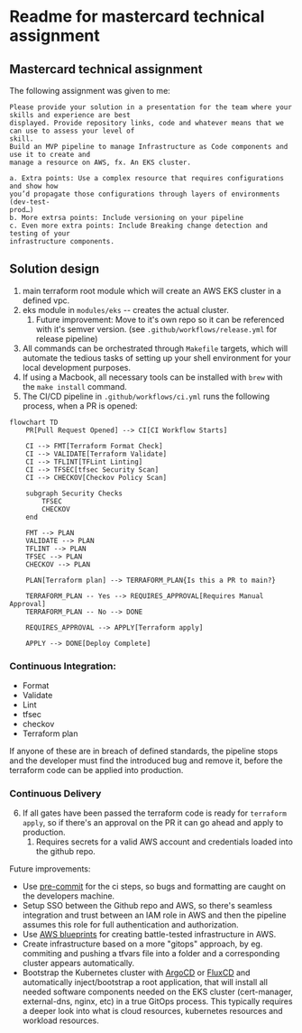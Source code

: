 # Readme for mastercard technical assignment

## Mastercard technical assignment

The following assignment was given to me:
```
Please provide your solution in a presentation for the team where your skills and experience are best
displayed. Provide repository links, code and whatever means that we can use to assess your level of
skill.
Build an MVP pipeline to manage Infrastructure as Code components and use it to create and
manage a resource on AWS, fx. An EKS cluster.

a. Extra points: Use a complex resource that requires configurations and show how
you’d propagate those configurations through layers of environments (dev-test-
prod…)
b. More extrsa points: Include versioning on your pipeline
c. Even more extra points: Include Breaking change detection and testing of your
infrastructure components.
```

## Solution design

1. main terraform root module which will create an AWS EKS cluster in a defined vpc.
2. eks module in `modules/eks` -- creates the actual cluster.
   1. Future improvement: Move to it's own repo so it can be referenced with it's semver version. (see `.github/workflows/release.yml` for release pipeline)
3. All commands can be orchestrated through `Makefile` targets, which will automate the tedious tasks of setting up your shell environment for your local development purposes.
4. If using a Macbook, all necessary tools can be installed with `brew` with the `make install` command.
5. The CI/CD pipeline in `.github/workflows/ci.yml` runs the following process, when a PR is opened:

```mermaid
flowchart TD
    PR[Pull Request Opened] --> CI[CI Workflow Starts]

    CI --> FMT[Terraform Format Check]
    CI --> VALIDATE[Terraform Validate]
    CI --> TFLINT[TFLint Linting]
    CI --> TFSEC[tfsec Security Scan]
    CI --> CHECKOV[Checkov Policy Scan]

    subgraph Security Checks
        TFSEC
        CHECKOV
    end

    FMT --> PLAN
    VALIDATE --> PLAN
    TFLINT --> PLAN
    TFSEC --> PLAN
    CHECKOV --> PLAN

    PLAN[Terraform plan] --> TERRAFORM_PLAN{Is this a PR to main?}

    TERRAFORM_PLAN -- Yes --> REQUIRES_APPROVAL[Requires Manual Approval]
    TERRAFORM_PLAN -- No --> DONE

    REQUIRES_APPROVAL --> APPLY[Terraform apply]

    APPLY --> DONE[Deploy Complete]
```

### Continuous Integration:
- Format
- Validate
- Lint
- tfsec
- checkov
- Terraform plan

If anyone of these are in breach of defined standards, the pipeline stops and the developer must find the introduced bug and remove it, before the terraform code can be applied into production.

### Continuous Delivery

6. If all gates have been passed the terraform code is ready for `terraform apply`, so if there's an approval on the PR it can go ahead and apply to production.
   1. Requires secrets for a valid AWS account and credentials loaded into the github repo.

Future improvements:
- Use [pre-commit](https://pre-commit.com/) for the ci steps, so bugs and formatting are caught on the developers machine.
- Setup SSO between the Github repo and AWS, so there's seamless integration and trust between an IAM role in AWS and then the pipeline assumes this role for full authentication and authorization.
- Use [AWS blueprints](https://github.com/aws-ia/terraform-aws-eks-blueprints) for creating battle-tested infrastructure in AWS.
- Create infrastructure based on a more "gitops" approach, by eg. commiting and pushing a tfvars file into a folder and a corresponding cluster appears automatically.
- Bootstrap the Kubernetes cluster with [ArgoCD](https://argo-cd.readthedocs.io/en/stable/) or [FluxCD](https://fluxcd.io/) and automatically inject/bootstrap a root application, that will install all needed software components needed on the EKS cluster (cert-manager, external-dns, nginx, etc) in a true GitOps process. This typically requires a deeper look into what is cloud resources, kubernetes resources and workload resources.